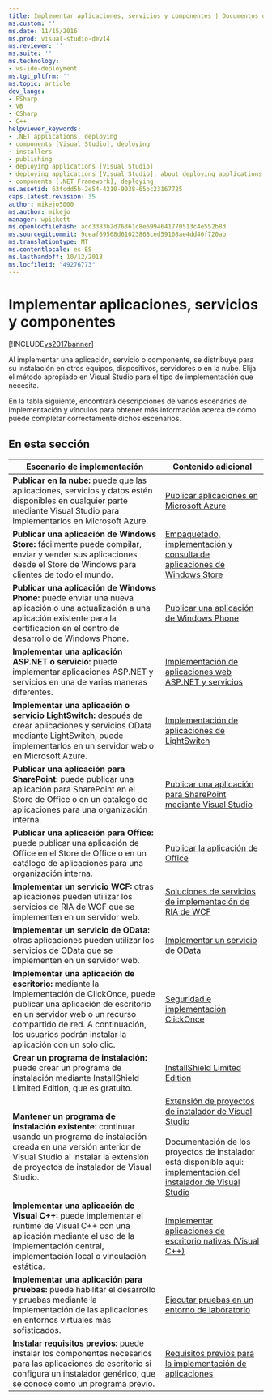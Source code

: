 ```yaml
---
title: Implementar aplicaciones, servicios y componentes | Documentos de Microsoft
ms.custom: ''
ms.date: 11/15/2016
ms.prod: visual-studio-dev14
ms.reviewer: ''
ms.suite: ''
ms.technology:
- vs-ide-deployment
ms.tgt_pltfrm: ''
ms.topic: article
dev_langs:
- FSharp
- VB
- CSharp
- C++
helpviewer_keywords:
- .NET applications, deploying
- components [Visual Studio], deploying
- installers
- publishing
- deploying applications [Visual Studio]
- deploying applications [Visual Studio], about deploying applications
- components [.NET Framework], deploying
ms.assetid: 63fcdd5b-2e54-4210-9038-65bc23167725
caps.latest.revision: 35
author: mikejo5000
ms.author: mikejo
manager: wpickett
ms.openlocfilehash: acc3383b2d76361c8e6994641770513c4e552b8d
ms.sourcegitcommit: 9ceaf69568d61023868ced59108ae4dd46f720ab
ms.translationtype: MT
ms.contentlocale: es-ES
ms.lasthandoff: 10/12/2018
ms.locfileid: "49276773"
---
```

# <a name="deploying-applications-services-and-components"></a>Implementar aplicaciones, servicios y componentes
[!INCLUDE[vs2017banner](../includes/vs2017banner.md)]

Al implementar una aplicación, servicio o componente, se distribuye para su instalación en otros equipos, dispositivos, servidores o en la nube. Elija el método apropiado en Visual Studio para el tipo de implementación que necesita.  
  
 En la tabla siguiente, encontrará descripciones de varios escenarios de implementación y vínculos para obtener más información acerca de cómo puede completar correctamente dichos escenarios.  
  
## <a name="in-this-section"></a>En esta sección  
  
|Escenario de implementación|Contenido adicional|  
|-------------------------|------------------------|  
|**Publicar en la nube:** puede que las aplicaciones, servicios y datos estén disponibles en cualquier parte mediante Visual Studio para implementarlos en Microsoft Azure.|[Publicar aplicaciones en Microsoft Azure](http://msdn.microsoft.com/library/windowsazure/ee460772.aspx)|  
|**Publicar una aplicación de Windows Store:** fácilmente puede compilar, enviar y vender sus aplicaciones desde el Store de Windows para clientes de todo el mundo.|[Empaquetado, implementación y consulta de aplicaciones de Windows Store](http://msdn.microsoft.com/library/hh446593\(v=vs.85\).aspx)|  
|**Publicar una aplicación de Windows Phone:** puede enviar una nueva aplicación o una actualización a una aplicación existente para la certificación en el centro de desarrollo de Windows Phone.|[Publicar una aplicación de Windows Phone](http://dev.windowsphone.com/publish)|  
|**Implementar una aplicación ASP.NET o servicio:** puede implementar aplicaciones ASP.NET y servicios en una de varias maneras diferentes.|[Implementación de aplicaciones web ASP.NET y servicios](http://www.asp.net/aspnet/overview/deployment)|  
|**Implementar una aplicación o servicio LightSwitch:** después de crear aplicaciones y servicios OData mediante LightSwitch, puede implementarlos en un servidor web o en Microsoft Azure.|[Implementación de aplicaciones de LightSwitch](http://msdn.microsoft.com/library/4818d933-295c-4ecc-9148-7ad9ca28dcdb)|  
|**Publicar una aplicación para SharePoint:** puede publicar una aplicación para SharePoint en el Store de Office o en un catálogo de aplicaciones para una organización interna.|[Publicar una aplicación para SharePoint mediante Visual Studio](http://msdn.microsoft.com/library/office/jj220044\(v=office.15\).aspx)|  
|**Publicar una aplicación para Office:** puede publicar una aplicación de Office en el Store de Office o en un catálogo de aplicaciones para una organización interna.|[Publicar la aplicación de Office](http://msdn.microsoft.com/library/office/fp123515.aspx)|  
|**Implementar un servicio WCF:** otras aplicaciones pueden utilizar los servicios de RIA de WCF que se implementen en un servidor web.|[Soluciones de servicios de implementación de RIA de WCF](http://msdn.microsoft.com/library/ff426912\(v=vs.91\).aspx)|  
|**Implementar un servicio de OData:** otras aplicaciones pueden utilizar los servicios de OData que se implementen en un servidor web.|[Implementar un servicio de OData](http://msdn.microsoft.com/library/hh973447.aspx)|  
|**Implementar una aplicación de escritorio:** mediante la implementación de ClickOnce, puede publicar una aplicación de escritorio en un servidor web o un recurso compartido de red. A continuación, los usuarios podrán instalar la aplicación con un solo clic.|[Seguridad e implementación ClickOnce](../deployment/clickonce-security-and-deployment.md)|  
|**Crear un programa de instalación:** puede crear un programa de instalación mediante InstallShield Limited Edition, que es gratuito.|[InstallShield Limited Edition](../deployment/installshield-limited-edition.md)|  
|**Mantener un programa de instalación existente:** continuar usando un programa de instalación creada en una versión anterior de Visual Studio al instalar la extensión de proyectos de instalador de Visual Studio.|[Extensión de proyectos de instalador de Visual Studio](http://blogs.msdn.com/b/visualstudio/archive/2014/04/17/visual-studio-installer-projects-extension.aspx)<br /><br /> Documentación de los proyectos de instalador está disponible aquí: [implementación del instalador de Visual Studio](http://msdn.microsoft.com/library/2kt85ked\(v=vs.100\).aspx)|  
|**Implementar una aplicación de Visual C++:** puede implementar el runtime de Visual C++ con una aplicación mediante el uso de la implementación central, implementación local o vinculación estática.|[Implementar aplicaciones de escritorio nativas (Visual C++)](http://msdn.microsoft.com/library/zebw5zk9.aspx)|  
|**Implementar una aplicación para pruebas:** puede habilitar el desarrollo y pruebas mediante la implementación de las aplicaciones en entornos virtuales más sofisticados.|[Ejecutar pruebas en un entorno de laboratorio](http://msdn.microsoft.com/library/14ba54c8-a158-4a6e-b00a-b00ae960feb8)|  
|**Instalar requisitos previos:** puede instalar los componentes necesarios para las aplicaciones de escritorio si configura un instalador genérico, que se conoce como un programa previo.|[Requisitos previos para la implementación de aplicaciones](../deployment/application-deployment-prerequisites.md)|





